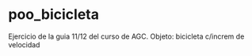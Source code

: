 # poo_bicicleta
Ejercicio de la guia 11/12 del curso de AGC. Objeto: bicicleta c/increm de velocidad
